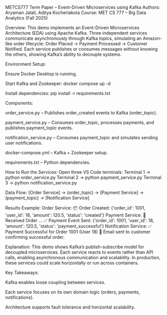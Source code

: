 METCS777 Term Paper – Event-Driven Microservices using Kafka
Authors: Aryaman Jalali, Aditya Kocherlakota
Course: MET CS 777 – Big Data Analytics (Fall 2025)

Overview:
This demo implements an Event-Driven Microservices Architecture (EDA) using Apache Kafka.
Three independent services communicate asynchronously through Kafka topics, simulating an Amazon-like order lifecycle:
Order Placed → Payment Processed → Customer Notified.
Each service publishes or consumes messages without knowing the others, showing Kafka’s ability to decouple systems.

Environment Setup:

Ensure Docker Desktop is running.

Start Kafka and Zookeeper:
docker compose up -d

Install dependencies:
pip install -r requirements.txt

Components:

order_service.py – Publishes order_created events to Kafka (order_topic).

payment_service.py – Consumes order_topic, processes payments, and publishes payment_topic events.

notification_service.py – Consumes payment_topic and simulates sending user notifications.

docker-compose.yml – Kafka + Zookeeper setup.

requirements.txt – Python dependencies.

How to Run the Services:
Open three VS Code terminals:
Terminal 1 → python order_service.py
Terminal 2 → python payment_service.py
Terminal 3 → python notification_service.py

Data Flow:
[Order Service] → (order_topic) → [Payment Service] → (payment_topic) → [Notification Service]

Results Example:
Order Service:
📦 Order Created: {'order_id': 1001, 'user_id': 18, 'amount': 120.5, 'status': 'created'}
Payment Service:
🧾 Received Order ...
✅ Payment Event Sent: {'order_id': 1001, 'user_id': 18, 'amount': 120.5, 'status': 'payment_successful'}
Notification Service:
✅ Payment Successful for Order 1001 (User 18)
📨 Email sent to customer confirming successful order.

Explanation:
This demo shows Kafka’s publish-subscribe model for decoupled microservices.
Each service reacts to events rather than API calls, enabling asynchronous communication and scalability.
In production, these services could scale horizontally or run across containers.

Key Takeaways:

Kafka enables loose coupling between services.

Each service focuses on its own domain logic (orders, payments, notifications).

Architecture supports fault tolerance and horizontal scalability.